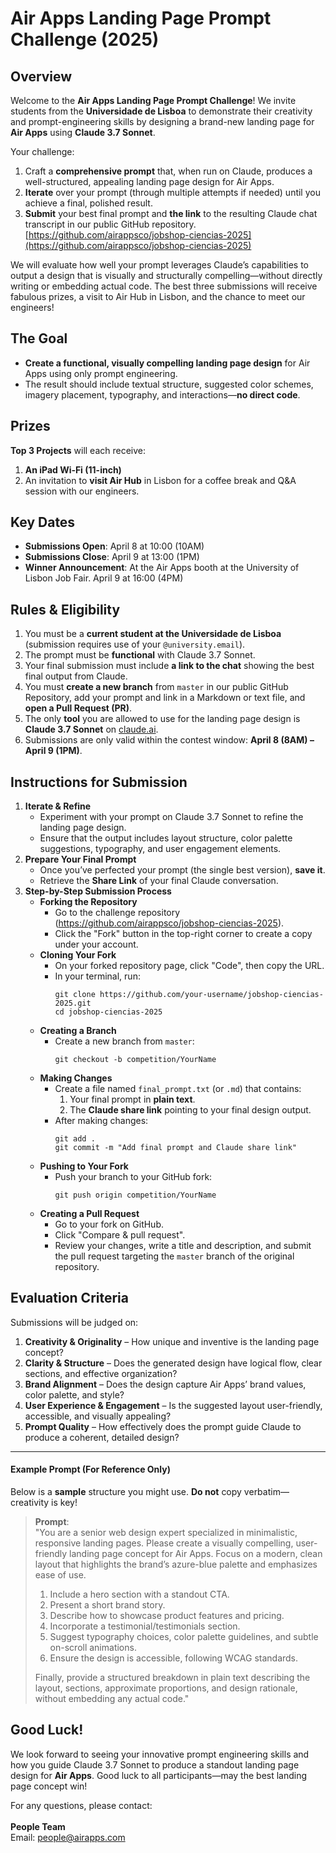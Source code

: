 # Air Apps Landing Page Prompt Challenge (2025)
 
 ## Overview
 
 Welcome to the **Air Apps Landing Page Prompt Challenge**! We invite students from the **Universidade de Lisboa** to demonstrate their creativity and prompt-engineering skills by designing a brand-new landing page for **Air Apps** using **Claude 3.7 Sonnet**.
 
 Your challenge:
 
 1. Craft a **comprehensive prompt** that, when run on Claude, produces a well-structured, appealing landing page design for Air Apps.
 2. **Iterate** over your prompt (through multiple attempts if needed) until you achieve a final, polished result.
 3. **Submit** your best final prompt and **the link** to the resulting Claude chat transcript in our public GitHub repository. [https://github.com/airappsco/jobshop-ciencias-2025](https://github.com/airappsco/jobshop-ciencias-2025)
 
 We will evaluate how well your prompt leverages Claude’s capabilities to output a design that is visually and structurally compelling—without directly writing or embedding actual code. The best three submissions will receive fabulous prizes, a visit to Air Hub in Lisbon, and the chance to meet our engineers!
 
 ## The Goal
 
 * **Create a functional, visually compelling landing page design** for Air Apps using only prompt engineering.
 * The result should include textual structure, suggested color schemes, imagery placement, typography, and interactions—**no direct code**.
 
 ## Prizes
 
 **Top 3 Projects** will each receive:
 
 1. **An iPad Wi‑Fi (11-inch)**
 2. An invitation to **visit Air Hub** in Lisbon for a coffee break and Q\&A session with our engineers.
 
 ## Key Dates
 
 * **Submissions Open**: April 8 at 10:00 (10AM)
 * **Submissions Close**: April 9 at 13:00 (1PM)
 * **Winner Announcement**: At the Air Apps booth at the University of Lisbon Job Fair. April 9 at 16:00 (4PM)
 
 ## Rules & Eligibility
 
 1. You must be a **current student at the Universidade de Lisboa** (submission requires use of your `@university.email`).
 2. The prompt must be **functional** with Claude 3.7 Sonnet.
 3. Your final submission must include **a link to the chat** showing the best final output from Claude.
 4. You must **create a new branch** from `master` in our public GitHub Repository, add your prompt and link in a Markdown or text file, and **open a Pull Request (PR)**.
 5. The only **tool** you are allowed to use for the landing page design is **Claude 3.7 Sonnet** on [claude.ai](https://claude.ai/).
 6. Submissions are only valid within the contest window: **April 8 (8AM) – April 9 (1PM)**.
 
 ## Instructions for Submission
 
 1. **Iterate & Refine**
    * Experiment with your prompt on Claude 3.7 Sonnet to refine the landing page design.
    * Ensure that the output includes layout structure, color palette suggestions, typography, and user engagement elements.
 2. **Prepare Your Final Prompt**
    * Once you’ve perfected your prompt (the single best version), **save it**.
    * Retrieve the **Share Link** of your final Claude conversation.
 3. **Step-by-Step Submission Process**
    * **Forking the Repository**
      * Go to the challenge repository (https://github.com/airappsco/jobshop-ciencias-2025).
      * Click the "Fork" button in the top-right corner to create a copy under your account.
    * **Cloning Your Fork**
      * On your forked repository page, click "Code", then copy the URL.
      * In your terminal, run:
        ```
        git clone https://github.com/your-username/jobshop-ciencias-2025.git
        cd jobshop-ciencias-2025
        ```
    * **Creating a Branch**
      * Create a new branch from `master`:
        ```
        git checkout -b competition/YourName
        ```
    * **Making Changes**
      * Create a file named `final_prompt.txt` (or `.md`) that contains:
        1. Your final prompt in **plain text**.
        2. The **Claude share link** pointing to your final design output.
      * After making changes:
        ```
        git add .
        git commit -m "Add final prompt and Claude share link"
        ```
    * **Pushing to Your Fork**
      * Push your branch to your GitHub fork:
        ```
        git push origin competition/YourName
        ```
    * **Creating a Pull Request**
      * Go to your fork on GitHub.
      * Click "Compare & pull request".
      * Review your changes, write a title and description, and submit the pull request targeting the `master` branch of the original repository.
 
 ## Evaluation Criteria
 
 Submissions will be judged on:
 
 1. **Creativity & Originality** – How unique and inventive is the landing page concept?
 2. **Clarity & Structure** – Does the generated design have logical flow, clear sections, and effective organization?
 3. **Brand Alignment** – Does the design capture Air Apps’ brand values, color palette, and style?
 4. **User Experience & Engagement** – Is the suggested layout user-friendly, accessible, and visually appealing?
 5. **Prompt Quality** – How effectively does the prompt guide Claude to produce a coherent, detailed design?
 
 ***
 
 #### Example Prompt (For Reference Only)
 
 Below is a **sample** structure you might use. **Do not** copy verbatim—creativity is key!
 
 > **Prompt**:\
 > "You are a senior web design expert specialized in minimalistic, responsive landing pages. Please create a visually compelling, user-friendly landing page concept for Air Apps. Focus on a modern, clean layout that highlights the brand’s azure-blue palette and emphasizes ease of use.
 >
 > 1. Include a hero section with a standout CTA.
 > 2. Present a short brand story.
 > 3. Describe how to showcase product features and pricing.
 > 4. Incorporate a testimonial/testimonials section.
 > 5. Suggest typography choices, color palette guidelines, and subtle on-scroll animations.
 > 6. Ensure the design is accessible, following WCAG standards.
 >
 > Finally, provide a structured breakdown in plain text describing the layout, sections, approximate proportions, and design rationale, without embedding any actual code."
 
 ## Good Luck!
 
 We look forward to seeing your innovative prompt engineering skills and how you guide Claude 3.7 Sonnet to produce a standout landing page design for **Air Apps**. Good luck to all participants—may the best landing page concept win!
 
 For any questions, please contact:\
 \
 **People Team**\
 Email: people@airapps.com
